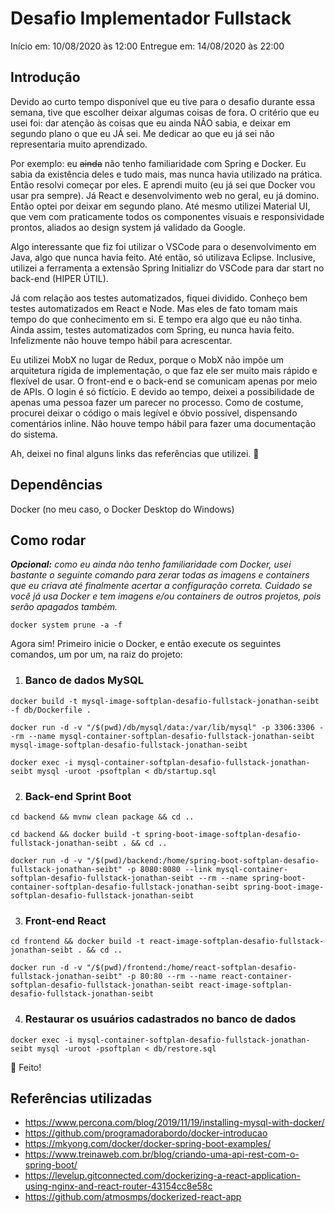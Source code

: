 # Desafio Implementador Fullstack

Início em: 10/08/2020 às 12:00
Entregue em: 14/08/2020 às 22:00

## Introdução

Devido ao curto tempo disponível que eu tive para o desafio durante essa semana, tive que escolher deixar algumas coisas de fora. O critério que eu usei foi: dar atenção às coisas que eu ainda NÃO sabia, e deixar em segundo plano o que eu JÁ sei. Me dedicar ao que eu já sei não representaria muito aprendizado.

Por exemplo: eu ~~ainda~~ não tenho familiaridade com Spring e Docker. Eu sabia da existência deles e tudo mais, mas nunca havia utilizado na prática. Então resolvi começar por eles. E aprendi muito (eu já sei que Docker vou usar pra sempre). Já React e desenvolvimento web no geral, eu já domino. Então optei por deixar em segundo plano. Até mesmo utilizei Material UI, que vem com praticamente todos os componentes visuais e responsividade prontos, aliados ao design system já validado da Google.

Algo interessante que fiz foi utilizar o VSCode para o desenvolvimento em Java, algo que nunca havia feito. Até então, só utilizava Eclipse. Inclusive, utilizei a ferramenta a extensão Spring Initializr do VSCode para dar start no back-end (HIPER ÚTIL).

Já com relação aos testes automatizados, fiquei dividido. Conheço bem testes automatizados em React e Node. Mas eles de fato tomam mais tempo do que conhecimento em si. E tempo era algo que eu não tinha. Ainda assim, testes automatizados com Spring, eu nunca havia feito. Infelizmente não houve tempo hábil para acrescentar.

Eu utilizei MobX no lugar de Redux, porque o MobX não impõe um arquitetura rígida de implementação, o que faz ele ser muito mais rápido e flexível de usar. O front-end e o back-end se comunicam apenas por meio de APIs. O login é só fictício. E devido ao tempo, deixei a possibilidade de apenas uma pessoa fazer um parecer no processo. Como de costume, procurei deixar o código o mais legível e óbvio possível, dispensando comentários inline. Não houve tempo hábil para fazer uma documentação do sistema.

Ah, deixei no final alguns links das referências que utilizei. 🤜

## Dependências

Docker (no meu caso, o Docker Desktop do Windows)

## Como rodar

_**Opcional:** como eu ainda não tenho familiaridade com Docker, usei bastante o seguinte comando para zerar todas as imagens e containers que eu criava até finalmente acertar a configuração correta. Cuidado se você já usa Docker e tem imagens e/ou containers de outros projetos, pois serão apagados também._

```
docker system prune -a -f
```

Agora sim! Primeiro inicie o Docker, e então execute os seguintes comandos, um por um, na raiz do projeto:

1. ### Banco de dados MySQL

```
docker build -t mysql-image-softplan-desafio-fullstack-jonathan-seibt -f db/Dockerfile .
```

```
docker run -d -v "/$(pwd)/db/mysql/data:/var/lib/mysql" -p 3306:3306 --rm --name mysql-container-softplan-desafio-fullstack-jonathan-seibt mysql-image-softplan-desafio-fullstack-jonathan-seibt
```

```
docker exec -i mysql-container-softplan-desafio-fullstack-jonathan-seibt mysql -uroot -psoftplan < db/startup.sql
```

2. ### Back-end Sprint Boot

```
cd backend && mvnw clean package && cd ..
```

```
cd backend && docker build -t spring-boot-image-softplan-desafio-fullstack-jonathan-seibt . && cd ..
```

```
docker run -d -v "/$(pwd)/backend:/home/spring-boot-softplan-desafio-fullstack-jonathan-seibt" -p 8080:8080 --link mysql-container-softplan-desafio-fullstack-jonathan-seibt --rm --name spring-boot-container-softplan-desafio-fullstack-jonathan-seibt spring-boot-image-softplan-desafio-fullstack-jonathan-seibt
```

3. ### Front-end React

```
cd frontend && docker build -t react-image-softplan-desafio-fullstack-jonathan-seibt . && cd ..
```

```
docker run -d -v "/$(pwd)/frontend:/home/react-softplan-desafio-fullstack-jonathan-seibt" -p 80:80 --rm --name react-container-softplan-desafio-fullstack-jonathan-seibt react-image-softplan-desafio-fullstack-jonathan-seibt
```

4. ### Restaurar os usuários cadastrados no banco de dados

```
docker exec -i mysql-container-softplan-desafio-fullstack-jonathan-seibt mysql -uroot -psoftplan < db/restore.sql
```

👏 Feito!

## Referências utilizadas

- https://www.percona.com/blog/2019/11/19/installing-mysql-with-docker/
- https://github.com/programadorabordo/docker-introducao
- https://mkyong.com/docker/docker-spring-boot-examples/
- https://www.treinaweb.com.br/blog/criando-uma-api-rest-com-o-spring-boot/
- https://levelup.gitconnected.com/dockerizing-a-react-application-using-nginx-and-react-router-43154cc8e58c
- https://github.com/atmosmps/dockerized-react-app
